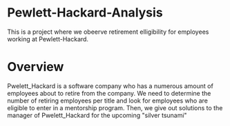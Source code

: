 # Pewlett-Hackard-Analysis
This is a project where we obeerve retirement elligibility for employees working at Pewlett-Hackard. 

# Overview
Pwelett_Hackard is a software company who has a numerous amount of employees about to retire from the company. We need to determine the number of retiring employees per title and look for employees who are eligible to enter in a mentorship program. Then, we give out solutions to the manager of Pwelett_Hackard for the upcoming "silver tsunami" 
